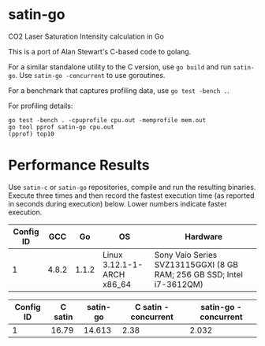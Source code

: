 satin-go
========

CO2 Laser Saturation Intensity calculation in Go

This is a port of Alan Stewart's C-based code to golang.

For a similar standalone utility to the C version, use ``go build`` and run
``satin-go``. Use ``satin-go -concurrent`` to use goroutines.

For a benchmark that captures profiling data, use ``go test -bench .``.

For profiling details:

    go test -bench . -cpuprofile cpu.out -memprofile mem.out
    go tool pprof satin-go cpu.out
    (pprof) top10

Performance Results
===================

Use ``satin-c`` or ``satin-go`` repositories, compile and run the resulting
binaries. Execute three times and then record the fastest execution time (as
reported in seconds during execution) below. Lower numbers indicate faster
execution.

| Config ID | GCC      | Go       | OS                           | Hardware                                                                 |
| --------- | -------- | -------- | ---------------------------- | ------------------------------------------------------------------------ |
| 1         | 4.8.2    | 1.1.2    | Linux 3.12.1-1-ARCH x86_64   | Sony Vaio Series SVZ13115GGXI (8 GB RAM; 256 GB SSD; Intel i7-3612QM)    |

| Config ID | C satin              | satin-go             | C satin -concurrent  | satin-go -concurrent |
| --------- | -------------------- | -------------------- | -------------------- | -------------------- |
| 1         | 16.79                | 14.613               | 2.38                 | 2.032                |

